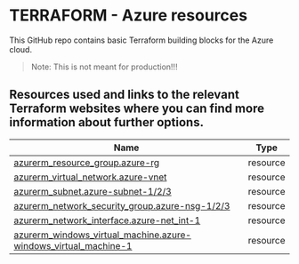 # TERRAFORM - Azure resources

This GitHub repo contains basic Terraform building blocks for the Azure cloud. 

>Note: This is not meant for production!!!

## Resources used and links to the relevant Terraform websites where you can find more information about further options.

| Name | Type |
|------|------|
| [azurerm_resource_group.azure-rg](https://registry.terraform.io/providers/hashicorp/azurerm/latest/docs/resources/resource_group) | resource |
| [azurerm_virtual_network.azure-vnet](https://registry.terraform.io/providers/hashicorp/azurerm/latest/docs/resources/virtual_network) | resource |
| [azurerm_subnet.azure-subnet-1/2/3](https://registry.terraform.io/providers/hashicorp/azurerm/latest/docs/resources/subnet) | resource |
| [azurerm_network_security_group.azure-nsg-1/2/3](https://registry.terraform.io/providers/hashicorp/azurerm/latest/docs/resources/network_security_group) | resource |
| [azurerm_network_interface.azure-net_int-1](https://registry.terraform.io/providers/hashicorp/azurerm/latest/docs/resources/network_interface) | resource |
| [azurerm_windows_virtual_machine.azure-windows_virtual_machine-1](https://registry.terraform.io/providers/hashicorp/azurerm/latest/docs/resources/windows_virtual_machine) | resource |
